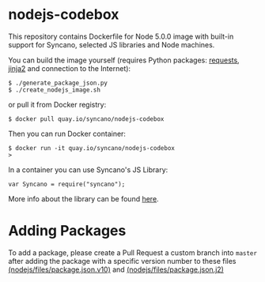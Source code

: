 # nodejs-codebox

This repository contains Dockerfile for Node 5.0.0 image with built-in support for Syncano, selected JS libraries and Node machines.

You can build the image yourself (requires Python packages: [requests](http://docs.python-requests.org/en/latest/), [jinja2](http://jinja.pocoo.org/docs/dev/) and connection to the Internet):

```
$ ./generate_package_json.py
$ ./create_nodejs_image.sh
```

or pull it from Docker registry:

```
$ docker pull quay.io/syncano/nodejs-codebox
```

Then you can run Docker container:

```
$ docker run -it quay.io/syncano/nodejs-codebox
>
```

In a container you can use Syncano's JS Library:

```
var Syncano = require("syncano");
```

More info about the library can be found [here](https://github.com/Syncano/syncano-js-lib).

# Adding Packages

To add a package, please create a Pull Request a custom branch into `master` after adding the package with a specific version number to these files [(nodejs/files/package.json.v10)](https://github.com/Syncano/nodejs-codebox/blob/master/nodejs/files/package.json.v10) and [(nodejs/files/package.json.j2)](https://github.com/Syncano/nodejs-codebox/blob/master/nodejs/files/package.json.j2)
